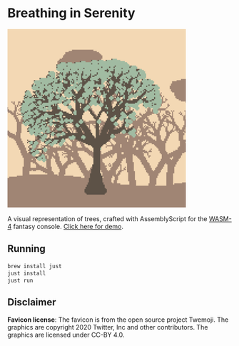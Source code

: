 # Breathing in Serenity

<img src="https://github.com/Teemu/breathing-in-serenity/blob/gh-pages/social.png?raw=true" width="400">

A visual representation of trees, crafted with AssemblyScript for the [WASM-4](https://wasm4.org) fantasy console. [Click here for demo](https://teemu.github.io/breathing-in-serenity/).

## Running

```shell
brew install just
just install
just run
```

## Disclaimer

**Favicon license**: The favicon is from the open source project Twemoji. The graphics are copyright 2020 Twitter, Inc and other contributors. The graphics are licensed under CC-BY 4.0.
